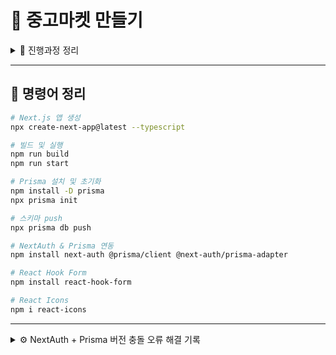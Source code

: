 # 🛒 중고마켓 만들기

<details>
<summary>📘 진행과정 정리</summary>

<details>
<summary>1일차</summary>

- React App 생성
- Navbar 컴포넌트 생성
- User / Admin 페이지 생성
- 전체적인 파일 구조만 생성 후 Navbar 디자인 진행
</details>

<details>
<summary>2일차</summary>

- Prisma ORM 설정
- PostgreSQL 연결 및 Docker 환경 구축
- pgAdmin으로 DB GUI 관리
- NextAuth 및 Credential Provider 연결
- Prisma Adapter 사용으로 세션/유저 관리 연결
</details>

<details>
<summary>3일차</summary>

✅ **주요 기능**
- 로그인 후 특정 페이지 접근 허용
- 비로그인 상태 접근 시 `/auth/login` 리다이렉트
- `session.user` 타입 확장 (오토컴플릿 가능)

<details>
<summary>🔍 middleware.ts</summary>

```tsx
export { default } from 'next-auth/middleware';
export const config = { matcher: ["/admin/:path*", "/user"] };

// .env
NEXTAUTH_SECRET=nextAuthSecret
NEXTAUTH_URL=http://localhost:3000
```
</details>

<details>
<summary>🔍 세션에 토큰 데이터 추가</summary>

```tsx
callbacks: {
  async jwt({ token, user }) {
    return { ...token, ...user };
  },
  async session({ session, token }) {
    session.user = token;
    return session;
  }
}
```
</details>

<details>
<summary>🔍 next-auth 타입 확장</summary>

```tsx
import { DefaultSession } from "next-auth";

declare module "next-auth" {
  interface Session {
    user?: {
      id?: string;
      role?: string;
    } & DefaultSession["user"];
  }
}
```
</details>
</details>

<details>
<summary>4일차 (인가 로직 & UI 컴포넌트)</summary>

- JWT 만료기간 설정
- Role 기반 페이지 접근 제어
- 로그인/회원가입 접근 제한
- Input, Button 공통 컴포넌트 구현

---

### 🔐 인증/인가 처리

<details>
<summary>middleware.ts</summary>

```tsx
import { NextRequest, NextResponse } from "next/server";
import { getToken } from "next-auth/jwt";

export { default } from 'next-auth/middleware';

export async function middleware(req: NextRequest) {
  const session = await getToken({ req, secret: process.env.JWT_SECRET });
  const pathname = req.nextUrl.pathname;

  // 로그인된 유저만 접근 가능
  if (pathname.startsWith('/user') && !session) {
    return NextResponse.redirect(new URL("/auth/login", req.url));
  }

  // 어드민만 접근 가능
  if (pathname.startsWith('/admin') && (session?.role !== 'Admin')) {
    return NextResponse.redirect(new URL('/', req.url));
  }

  // 로그인된 유저는 /auth 페이지 접근 불가
  if (pathname.startsWith('/auth') && session) {
    return NextResponse.redirect(new URL("/", req.url));
  }

  return NextResponse.next();
}
```
</details>

<details>
<summary>[...nextauth].tsx</summary>

```tsx
jwt: {
  secret: process.env.JWT_SECRET,
  maxAge: 30 * 24 * 60 * 60 // 30days
},
session: {
  strategy: "jwt",
},
callbacks: {
  async jwt({ token, user }) {
    return { ...token, ...user };
  },
  async session({ session, token }) {
    session.user = token;
    return session;
  },
}
```
</details>

---

### 🧱 Input 컴포넌트

<details>
<summary>코드 보기</summary>

```tsx
import React from 'react';
import { FieldErrors, FieldValues, UseFormRegister } from "react-hook-form";

interface InputProps {
  id: string;
  label: string;
  type?: string;
  disabled?: boolean;
  formatPrice?: boolean;
  required?: boolean;
  register: UseFormRegister<FieldValues>;
  errors: FieldErrors;
}

const Input: React.FC<InputProps> = ({
  id,
  label,
  type = "text",
  disabled,
  formatPrice,
  register,
  required,
  errors
}) => {
  return (
    <div className='relative w-full'>
      {formatPrice && <span className='absolute text-neutral-700 top-5 left-2'>\</span>}
      <input
        id={id}
        disabled={disabled}
        {...register(id, { required })}
        type={type}
        className={\`
          w-full
          p-4
          pt-6
          font-light
          bg-white
          rounded-md
          outline-none
          transition
          disabled:opacity-70
          disabled:cursor-not-allowed
          \${formatPrice ? 'pl-9' : 'pl-4'}
          \${errors[id] ? 'border-rose-500' : 'border-neutral-300'}
          \${errors[id] ? 'focus:border-rose-500' : 'focus:border-black'}
        \`}
      />
    </div>
  );
};

export default Input;
```
</details>

---

### 🧡 Button 컴포넌트

<details>
<summary>코드 보기</summary>

```tsx
import React from 'react';
import { IconType } from "react-icons";

interface ButtonProps {
  label: string;
  onClick?: (e: React.MouseEvent<HTMLButtonElement>) => void;
  disabled?: boolean;
  outline?: boolean;
  small?: boolean;
  icon?: IconType;
}

const Button: React.FC<ButtonProps> = ({
  label,
  onClick,
  disabled,
  outline,
  small,
  icon: Icon
}) => {
  return (
    <button
      type='submit'
      disabled={disabled}
      onClick={onClick}
      className={\`
        relative
        disabled:opacity-70
        disabled:cursor-not-allowed
        rounded-lg
        hover:opacity-80
        transition
        w-full
        \${outline ? 'bg-white' : 'bg-orange-500'}
        \${outline ? 'border-black' : 'border-orange-500'}
        \${outline ? 'text-black' : 'text-white'}
        \${small ? 'text-sm': 'text-md'}
        \${small ? 'py-1': 'py-3'}
        \${small ? 'font-light': 'font-semibold'}
        \${small ? 'border-[1px]': 'border-2'}
      \`}
    >
      {Icon && <Icon size={24} className='absolute left-4 top-3' />}
      {label}
    </button>
  );
};

export default Button;
```
</details>
</details>

</details>

---

## 🧰 명령어 정리

```bash
# Next.js 앱 생성
npx create-next-app@latest --typescript

# 빌드 및 실행
npm run build
npm run start

# Prisma 설치 및 초기화
npm install -D prisma
npx prisma init

# 스키마 push
npx prisma db push

# NextAuth & Prisma 연동
npm install next-auth @prisma/client @next-auth/prisma-adapter

# React Hook Form
npm install react-hook-form

# React Icons
npm i react-icons
```

---

<details>
<summary>⚙️ NextAuth + Prisma 버전 충돌 오류 해결 기록</summary>

## ⚠️ 오류 개요
NextAuth 실행 중 아래와 같은 오류 발생:

```
[next-auth][error][CLIENT_FETCH_ERROR]
https://next-auth.js.org/errors#client_fetch_error

"Unexpected token '<', "<!DOCTYPE "... is not valid JSON"
```

→ **NextAuth 클라이언트가 HTML 응답을 받아서 발생한 문제**  
원인은 **Prisma 및 Adapter 버전 불일치**

---

## 🔍 원인 분석
1. `@auth/prisma-adapter`, `@next-auth/prisma-adapter`, `@prisma/client`, `prisma` 버전 간 호환성 문제
2. Adapter와 Prisma 버전 차이로 DB 연결 시 JSON 파싱 실패
3. 클라이언트가 `< !DOCTYPE ...>` HTML 응답을 받아 `"Unexpected token '<'"` 발생

---

## 🧾 수정 전 `package.json`

<details>
<summary>자세히 보기</summary>

```json
{
  "dependencies": {
    "@auth/prisma-adapter": "^2.11.0",
    "@next-auth/prisma-adapter": "^1.0.7",
    "@prisma/client": "^4.16.2",
    "@prisma/extension-accelerate": "^2.0.2",
    "next": "15.5.6",
    "next-auth": "^4.22.1",
    "react": "19.1.0",
    "react-dom": "19.1.0"
  },
  "devDependencies": {
    "prisma": "^6.18.0",
    "typescript": "^5"
  }
}
```
</details>

---

## ✅ 수정 후 `package.json`

<details>
<summary>자세히 보기</summary>

```json
{
  "dependencies": {
    "@auth/prisma-adapter": "^2.11.0",
    "@next-auth/prisma-adapter": "^1.0.6",
    "@prisma/client": "^4.13.0",
    "@prisma/extension-accelerate": "^2.0.2",
    "next": "15.5.6",
    "next-auth": "^4.22.1",
    "react": "19.1.0",
    "react-dom": "19.1.0"
  },
  "devDependencies": {
    "prisma": "^4.13.0",
    "typescript": "^5"
  }
}
```
</details>

---

### 🔸 주요 변경점
- `@next-auth/prisma-adapter` → `^1.0.6`
- `@prisma/client` → `^4.13.0`
- `prisma` → `^4.13.0`

---

### 🧠 코드 수정 내용

`[...nextauth].tsx`의 Prisma import 경로 수정:

```diff
- import { PrismaClient } from "@prisma/client";
+ import { PrismaClient } from "@/generated/prisma";
```

(`schema.prisma`의 `generator output`이 `./src/generated/prisma`로 설정되어 있음)

</details>
